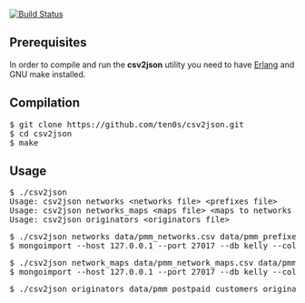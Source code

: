 [![Build Status](https://travis-ci.org/ten0s/csv2json.svg?branch=master)](https://travis-ci.org/ten0s/csv2json)

## Prerequisites

In order to compile and run the **csv2json** utility you need to have [Erlang](http://www.erlang.org/) and GNU make installed.

## Compilation

<pre>
$ git clone https://github.com/ten0s/csv2json.git
$ cd csv2json
$ make
</pre>

## Usage

<pre>
$ ./csv2json
Usage: csv2json networks &lt;networks file&gt; &lt;prefixes file&gt;
Usage: csv2json networks_maps &lt;maps file&gt; &lt;maps to networks file&gt;
Usage: csv2json originators &lt;originators file&gt;
</pre>

<pre>
$ ./csv2json networks data/pmm_networks.csv data/pmm_prefixes.csv &gt; pmm_networks.json
$ mongoimport --host 127.0.0.1 --port 27017 --db kelly --collection networks --file pmm_networks.json -v
</pre>

<pre>
$ ./csv2json network_maps data/pmm_network_maps.csv data/pmm_maps_to_networks.csv &gt; pmm_network_maps.json
$ mongoimport --host 127.0.0.1 --port 27017 --db kelly --collection network_maps --file pmm_network_maps.json -v
</pre>

<pre>
$ ./csv2json originators data/pmm_postpaid_customers_originators.csv &gt; pmm_postpaid_customers_originators.json
</pre>
